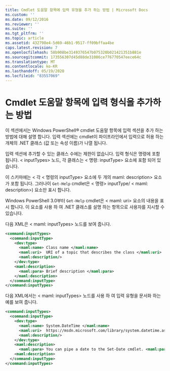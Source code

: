```yaml
---
title: Cmdlet 도움말 항목에 입력 유형을 추가 하는 방법 | Microsoft Docs
ms.custom: ''
ms.date: 09/12/2016
ms.reviewer: ''
ms.suite: ''
ms.tgt_pltfrm: ''
ms.topic: article
ms.assetid: 432798e4-5d69-46b1-9517-ff09bffaa4be
caps.latest.revision: 7
ms.openlocfilehash: 58b908be3149376547b075320b021421351b881e
ms.sourcegitcommit: 173556307d45d88de31086ce776770547eece64c
ms.translationtype: MT
ms.contentlocale: ko-KR
ms.lasthandoff: 05/19/2020
ms.locfileid: "83557069"
---
```

# <a name="how-to-add-input-types-to-a-cmdlet-help-topic"></a>Cmdlet 도움말 항목에 입력 형식을 추가하는 방법

이 섹션에서는 Windows PowerShell® cmdlet 도움말 항목에 입력 섹션을 추가 하는 방법에 대해 설명 합니다. 입력 섹션에는 cmdlet이 파이프라인에서 입력으로 허용 하는 개체의 .NET 클래스 (값 또는 속성 이름)가 나열 됩니다.

입력 섹션에 추가할 수 있는 클래스 수에는 제한이 없습니다. 입력 형식은 명령에 포함 됩니다. \< inputTypes> 노드, 각 클래스는 \< 명령: inputType> 요소에 포함 되어 있습니다.

이 스키마에는 \< 각 \< 명령의 inputType> 요소에 두 개의 maml: description> 요소가 포함 됩니다. 그러나이 `Get-Help` cmdlet은 \< 명령> inputType/ \< maml: description>) 요소만 표시 합니다.

Windows PowerShell 3.0부터 `Get-Help` cmdlet은 \< maml: uri> 요소의 내용을 표시 합니다. 이 요소를 사용 하 여 .NET 클래스를 설명 하는 항목으로 사용자를 지시할 수 있습니다.

다음 XML은 \< maml: inputTypes> 노드를 보여 줍니다.

```xml
<command:inputTypes>
  <command:inputType>
    <dev:type>
      <maml:name> Class name </maml:name>
      <maml:uri>  URI of a topic that describes the class </maml:uri>
      <maml:description/>
    </dev:type>
    <maml:description>
      <maml:para> Brief description </maml:para>
    </maml:description>
  </command:inputType>
</command:inputTypes>
```

다음 XML에서는 \< maml: inputTypes> 노드를 사용 하 여 입력 유형을 문서화 하는 예를 보여 줍니다.

```xml
<command:inputTypes>
  <command:inputType>
    <dev:type>
      <maml:name> System.DateTime </maml:name>
      <maml:uri>  https://msdn.microsoft.com/library/system.datetime.aspx </maml:uri>
      <maml:description/>
    </dev:type>
    <maml:description>
      <maml:para> You can pipe a date to the Set-Date cmdlet. <maml:para>
    <maml:description>
  </command:inputType>
</command:inputTypes>
```
